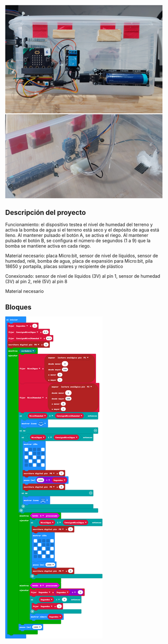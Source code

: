 <img src="https://github.com/IESValledelSol/RiegoAutomatico/blob/master/20230422_184611.jpg" width="500px">

<img src="https://github.com/IESValledelSol/RiegoAutomatico/blob/master/20230422_184719.jpg" width="500px">

## Descripción del proyecto

Funcionamiento: el dispositivo testea el nivel de humedad del terreno y activa la bomba de agua si el terreno está seco y el depósito de agua está lleno. Al mantener pulsado el botón A, se activa el riego. Al mantener pulsado el botón B, se configura el número de segundos (1 a 9) que la bomba se mantiene activa en cada riego.

Material necesario: placa Micro:bit, sensor de nivel de líquidos, sensor de humedad, relé, bomba de agua, placa de expansión para Micro:bit, pila 18650 y portapila, placas solares y recipiente de plástico

Conexionado: sensor de nivel de líquidos (3V) al pin 1, sensor de humedad (3V) al pin 2, relé (5V) al pin 8

Material necesario


## Bloques

![A rendered view of the blocks](https://github.com/IESValledelSol/RiegoAutomatico/raw/master/.github/makecode/blocks.png)

